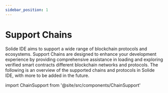```yaml
---
sidebar_position: 1
---
```


# Support Chains

Solide IDE aims to support a wide range of blockchain protocols and ecosystems. Support Chains are designed to enhance your development experience by providing comprehensive assistance in loading and exploring verified smart contracts different blockchain networks and protocols. The following is an overview of the supported chains and protocols in Solide IDE, with more to be added in the future.

import ChainSupport from '@site/src/components/ChainSupport'

<ChainSupport />